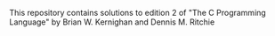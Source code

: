 This repository contains solutions to edition 2 of "The C Programming Language" by Brian W. Kernighan and Dennis M. Ritchie
